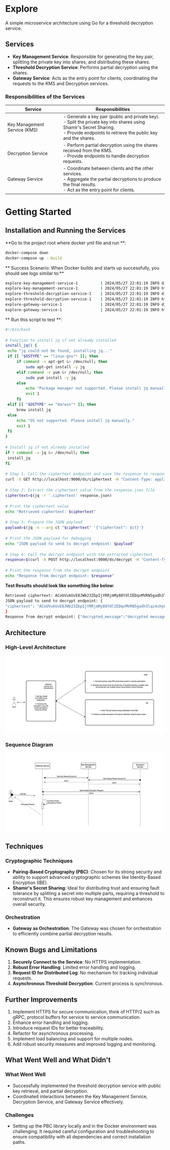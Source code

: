 # Explore
A simple microservice architecture using Go for a threshold decryption service. 

## Services

- **Key Management Service**: Responsible for generating the key pair, splitting the private key into shares, and distributing these shares.
- **Threshold Decryption Service**: Performs partial decryption using the shares.
- **Gateway Service**: Acts as the entry point for clients, coordinating the requests to the KMS and Decryption services.

### Responsibilities of the Services

| Service             | Responsibilities                                                                                                                                                                          |
|---------------------|-------------------------------------------------------------------------------------------------------------------------------------------------------------------------------------------|
| Key Management Service (KMS) | - Generate a key pair (public and private key).<br> - Split the private key into shares using Shamir's Secret Sharing.<br> - Provide endpoints to retrieve the public key and the shares. |
| Decryption Service  | - Perform partial decryption using the shares received from the KMS.<br> - Provide endpoints to handle decryption requests.                                                               |
| Gateway Service     | - Coordinate between clients and the other services.<br> - Aggregate the partial decryptions to produce the final results.<br> - Act as the entry point for clients.                      |


# Getting Started
## Installation and Running the Services

**Go to the project root where docker yml file and run **:
   ```sh
   docker-compose down
   docker-compose up --build

   ```
** Success Scenario: When Docker builds and starts up successfully, you should see logs similar to:**
   ```sh
   explore-key-management-service-1          | 2024/05/27 22:01:19 INFO di container is starting up
   explore-key-management-service-1          | 2024/05/27 22:01:19 INFO http server is started successfully addr=0.0.0.0:9001
   explore-threshold-decryption-service-1    | 2024/05/27 22:01:19 INFO di container is starting up
   explore-threshold-decryption-service-1    | 2024/05/27 22:01:19 INFO http server is started successfully addr=0.0.0.0:9002
   explore-gateway-service-1                 | 2024/05/27 22:01:19 INFO di container is starting up
   explore-gateway-service-1                 | 2024/05/27 22:01:19 INFO http server is started successfully addr=0.0.0.0:9000
   ```
** Run this script to test **:
   ```sh
#!/bin/bash

# Function to install jq if not already installed
install_jq() {
    echo "jq could not be found, installing jq..."
    if [[ "$OSTYPE" == "linux-gnu"* ]]; then
        if command -v apt-get &> /dev/null; then
            sudo apt-get install -y jq
        elif command -v yum &> /dev/null; then
            sudo yum install -y jq
        else
            echo "Package manager not supported. Please install jq manually."
            exit 1
        fi
    elif [[ "$OSTYPE" == "darwin"* ]]; then
        brew install jq
    else
        echo "OS not supported. Please install jq manually."
        exit 1
    fi
}

# Install jq if not already installed
if ! command -v jq &> /dev/null; then
    install_jq
fi

# Step 1: Call the ciphertext endpoint and save the response to response.json
curl -X GET http://localhost:9000/ds/ciphertext -H "Content-Type: application/json" -o response.json

# Step 2: Extract the ciphertext value from the response.json file
ciphertext=$(jq -r '.ciphertext' response.json)

# Print the ciphertext value
echo "Retrieved ciphertext: $ciphertext"

# Step 3: Prepare the JSON payload
payload=$(jq -n --arg ct "$ciphertext" '{"ciphertext": $ct}')

# Print the JSON payload for debugging
echo "JSON payload to send to decrypt endpoint: $payload"

# Step 4: Call the decrypt endpoint with the extracted ciphertext
response=$(curl -X POST http://localhost:9000/ds/decrypt -H "Content-Type: application/json" -d "$payload")

# Print the response from the decrypt endpoint
echo "Response from decrypt endpoint: $response"

   ```
**Test Results should look like something like below**:
   ```sh
  Retrieved ciphertext: ACoUVukUvE8JWb23ZbpIjYRRjmMy88YdlIEDqvMVRN5gadh3lqz4cHy8M0M8v0Jo+mtyj/sqPbivO3rphxxzyXkBG7UJ3GDkoL4vmxG8rUxvWiZU89iwESWY+B+XIoEko8SEbSxDJeXJJqZ3rGX/Z+uO4S/Gb001rBD1ci+UOvN3EQ==
JSON payload to send to decrypt endpoint: {
  "ciphertext": "ACoUVukUvE8JWb23ZbpIjYRRjmMy88YdlIEDqvMVRN5gadh3lqz4cHy8M0M8v0Jo+mtyj/sqPbivO3rphxxzyXkBG7UJ3GDkoL4vmxG8rUxvWiZU89iwESWY+B+XIoEko8SEbSxDJeXJJqZ3rGX/Z+uO4S/Gb001rBD1ci+UOvN3EQ=="
}
Response from decrypt endpoint: {"decrypted_message":"decrypted message goes here"}
   ```

## Architecture
### High-Level Architecture

![Project Architecture](./docs/diagrams/HighLevel.png)

### Sequence Diagram
![Project Architecture](./docs/diagrams/Sequence.png)

## Techniques
### Cryptographic Techniques

- **Pairing-Based Cryptography (PBC)**: Chosen for its strong security and ability to support advanced cryptographic schemes like Identity-Based Encryption (IBE).
- **Shamir's Secret Sharing**: Ideal for distributing trust and ensuring fault tolerance by splitting a secret into multiple parts, requiring a threshold to reconstruct it. This ensures robust key management and enhances overall security.

### Orchestration

- **Gateway as Orchestration**: The Gateway was chosen for orchestration to efficiently combine partial decryption results.

## Known Bugs and Limitations

1. **Securely Connect to the Service**: No HTTPS implementation.
2. **Robust Error Handling**: Limited error handling and logging.
3. **Request ID for Distributed Log**: No mechanism for tracking individual requests.
4. **Asynchronous Threshold Decryption**: Current process is synchronous.

## Further Improvements

1. Implement HTTPS for secure communication, think of HTTP/2 such as gRPC, protocol buffers for service to service communication. 
2. Enhance error handling and logging.
3. Introduce request IDs for better traceability.
4. Refactor for asynchronous processing.
5. Implement load balancing and support for multiple nodes.
6. Add robust security measures and improved logging and monitoring.


## What Went Well and What Didn't

### What Went Well
- Successfully implemented the threshold decryption service with public key retrieval, and partial decryption.
- Coordinated interactions between the Key Management Service, Decryption Service, and Gateway Service effectively.

### Challenges
- Setting up the PBC library locally and in the Docker environment was challenging. It required careful configuration and troubleshooting to ensure compatibility with all dependencies and correct installation paths.


